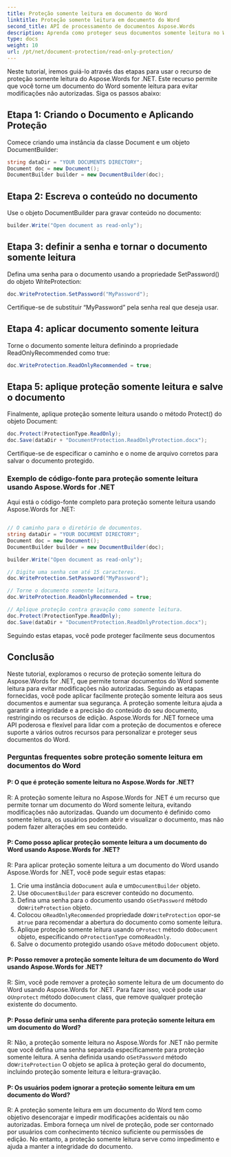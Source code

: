 ```yaml
---
title: Proteção somente leitura em documento do Word
linktitle: Proteção somente leitura em documento do Word
second_title: API de processamento de documentos Aspose.Words
description: Aprenda como proteger seus documentos somente leitura no Word com Aspose.Words for .NET.
type: docs
weight: 10
url: /pt/net/document-protection/read-only-protection/
---
```

Neste tutorial, iremos guiá-lo através das etapas para usar o recurso de proteção somente leitura do Aspose.Words for .NET. Este recurso permite que você torne um documento do Word somente leitura para evitar modificações não autorizadas. Siga os passos abaixo:

## Etapa 1: Criando o Documento e Aplicando Proteção

Comece criando uma instância da classe Document e um objeto DocumentBuilder:

```csharp
string dataDir = "YOUR DOCUMENTS DIRECTORY";
Document doc = new Document();
DocumentBuilder builder = new DocumentBuilder(doc);
```

## Etapa 2: Escreva o conteúdo no documento
Use o objeto DocumentBuilder para gravar conteúdo no documento:

```csharp
builder.Write("Open document as read-only");
```

## Etapa 3: definir a senha e tornar o documento somente leitura

Defina uma senha para o documento usando a propriedade SetPassword() do objeto WriteProtection:

```csharp
doc.WriteProtection.SetPassword("MyPassword");
```

Certifique-se de substituir “MyPassword” pela senha real que deseja usar.

## Etapa 4: aplicar documento somente leitura

Torne o documento somente leitura definindo a propriedade ReadOnlyRecommended como true:

```csharp
doc.WriteProtection.ReadOnlyRecommended = true;
```

## Etapa 5: aplique proteção somente leitura e salve o documento

Finalmente, aplique proteção somente leitura usando o método Protect() do objeto Document:

```csharp
doc.Protect(ProtectionType.ReadOnly);
doc.Save(dataDir + "DocumentProtection.ReadOnlyProtection.docx");
```

Certifique-se de especificar o caminho e o nome de arquivo corretos para salvar o documento protegido.

### Exemplo de código-fonte para proteção somente leitura usando Aspose.Words for .NET

Aqui está o código-fonte completo para proteção somente leitura usando Aspose.Words for .NET:

```csharp

// O caminho para o diretório de documentos.
string dataDir = "YOUR DOCUMENT DIRECTORY";
Document doc = new Document();
DocumentBuilder builder = new DocumentBuilder(doc);

builder.Write("Open document as read-only");

// Digite uma senha com até 15 caracteres.
doc.WriteProtection.SetPassword("MyPassword");

// Torne o documento somente leitura.
doc.WriteProtection.ReadOnlyRecommended = true;

// Aplique proteção contra gravação como somente leitura.
doc.Protect(ProtectionType.ReadOnly);
doc.Save(dataDir + "DocumentProtection.ReadOnlyProtection.docx");

```

Seguindo estas etapas, você pode proteger facilmente seus documentos

## Conclusão

Neste tutorial, exploramos o recurso de proteção somente leitura do Aspose.Words for .NET, que permite tornar documentos do Word somente leitura para evitar modificações não autorizadas. Seguindo as etapas fornecidas, você pode aplicar facilmente proteção somente leitura aos seus documentos e aumentar sua segurança. A proteção somente leitura ajuda a garantir a integridade e a precisão do conteúdo do seu documento, restringindo os recursos de edição. Aspose.Words for .NET fornece uma API poderosa e flexível para lidar com a proteção de documentos e oferece suporte a vários outros recursos para personalizar e proteger seus documentos do Word.

### Perguntas frequentes sobre proteção somente leitura em documentos do Word

#### P: O que é proteção somente leitura no Aspose.Words for .NET?

R: A proteção somente leitura no Aspose.Words for .NET é um recurso que permite tornar um documento do Word somente leitura, evitando modificações não autorizadas. Quando um documento é definido como somente leitura, os usuários podem abrir e visualizar o documento, mas não podem fazer alterações em seu conteúdo.

#### P: Como posso aplicar proteção somente leitura a um documento do Word usando Aspose.Words for .NET?

R: Para aplicar proteção somente leitura a um documento do Word usando Aspose.Words for .NET, você pode seguir estas etapas:
1.  Crie uma instância do`Document` aula e um`DocumentBuilder` objeto.
2.  Use o`DocumentBuilder` para escrever conteúdo no documento.
3.  Defina uma senha para o documento usando o`SetPassword` método do`WriteProtection` objeto.
4.  Colocou o`ReadOnlyRecommended` propriedade do`WriteProtection` opor-se a`true` para recomendar a abertura do documento como somente leitura.
5.  Aplique proteção somente leitura usando o`Protect` método do`Document` objeto, especificando o`ProtectionType` como`ReadOnly`.
6.  Salve o documento protegido usando o`Save` método do`Document` objeto.

#### P: Posso remover a proteção somente leitura de um documento do Word usando Aspose.Words for .NET?

R: Sim, você pode remover a proteção somente leitura de um documento do Word usando Aspose.Words for .NET. Para fazer isso, você pode usar o`Unprotect` método do`Document` class, que remove qualquer proteção existente do documento.

#### P: Posso definir uma senha diferente para proteção somente leitura em um documento do Word?

 R: Não, a proteção somente leitura no Aspose.Words for .NET não permite que você defina uma senha separada especificamente para proteção somente leitura. A senha definida usando o`SetPassword` método do`WriteProtection` O objeto se aplica à proteção geral do documento, incluindo proteção somente leitura e leitura-gravação.

#### P: Os usuários podem ignorar a proteção somente leitura em um documento do Word?

R: A proteção somente leitura em um documento do Word tem como objetivo desencorajar e impedir modificações acidentais ou não autorizadas. Embora forneça um nível de proteção, pode ser contornado por usuários com conhecimento técnico suficiente ou permissões de edição. No entanto, a proteção somente leitura serve como impedimento e ajuda a manter a integridade do documento.